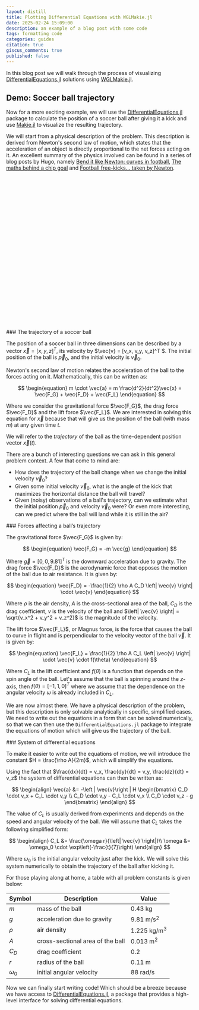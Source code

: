 ```yaml
---
layout: distill
title: Plotting Differential Equations with WGLMakie.jl
date: 2025-02-24 15:09:00
description: an example of a blog post with some code
tags: formatting code
categories: guides
citation: true
giscus_comments: true
published: false
---
```


In this blog post we will walk through the process of visualizing [DifferentialEquations.jl](https://docs.sciml.ai/DiffEqDocs/stable/) solutions using [WGLMakie.jl](https://github.com/MakieOrg/Makie.jl/tree/master/WGLMakie).

## Demo: Soccer ball trajectory

Now for a more exciting example, we will use the 
[DifferentialEquations.jl](https://docs.sciml.ai/DiffEqDocs/stable/) package to calculate
the position of a soccer ball after giving it a kick and use [Makie.jl](https://docs.makie.org/stable/) 
to visualize the resulting trajectory.

We will start from a physical description of the problem. This description is derived
from Newton's second law of motion, which states that the acceleration of an object is
directly proportional to the net forces acting on it. An excellent summary of the 
physics involved can be found in a series of blog posts by Hugo, namely [Bend it like Newton: curves in football](http://chalkdustmagazine.com/blog/bend-it-like-newton-curves-in-football/), [The maths behind a chip goal](https://chalkdustmagazine.com/blog/the-maths-behind-a-chip-goal/) and [Football free-kicks… taken by Newton](https://chalkdustmagazine.com/blog/free-kicks/).

<div style="margin-top: 20px; margin-bottom: -100px;"><center>
<svg viewBox="0 0 250 250">
  {% include_relative soccerball.svg %}
</svg></center></div>

<div class="theorem-box" markdown="1">
### The trajectory of a soccer ball

The position of a soccer ball in three dimensions can be described by a vector 
$\vec{x} = [x, y, z]^T$, its velocity by $\vec{v} = [v_x, v_y, v_z]^T $. The
initial position of the ball is $\vec{p}_0$, and the initial velocity is $\vec{v}_0$.

Newton's second law of motion relates the acceleration of the ball to the forces acting
on it. Mathematically, this can be written as:

$$
\begin{equation}
    m \cdot \vec{a} = m \frac{d^2}{dt^2}\vec{x} = \vec{F_G} + \vec{F_D} + \vec{F_L}
\end{equation}
$$

Where we consider the gravitational force $\vec{F_G}$, the drag force $\vec{F_D}$ and the
lift force $\vec{F_L}$. We are interested in solving this equation for $\vec{x}$ because
that will give us the position of the ball (with mass $m$) at any given time $t$.

We will refer to the <i>trajectory</i> of the ball as the time-dependent position vector 
$\vec{x}(t)$.
</div>

There are a bunch of interesting questions we can ask in this general problem context.
A few that come to mind are:
- How does the trajectory of the ball change when we change the initial velocity $\vec{v}_0$?
- Given some initial velocity $\vec{v}_0$, what is the angle of the kick that maximizes 
  the horizontal distance the ball will travel?
- Given (noisy) observations of a ball's trajectory, can we estimate what the initial 
  position $\vec{p}_0$ and velocity $\vec{v}_0$ were? Or even more interesting, can we
  predict where the ball will land while it is still in the air?

<div class="theorem-box" markdown="1">
### Forces affecting a ball’s trajectory

The gravitational force $\vec{F_G}$ is given by:

$$
\begin{equation}
    \vec{F_G} = -m \vec{g}
\end{equation}
$$

Where $\vec{g} = [0, 0, 9.81]^T$ is the downward acceleration due to gravity. The drag 
force $\vec{F_D}$ is the aerodynamic force that opposes the motion of the ball due to air
resistance. It is given by:

$$
\begin{equation}
    \vec{F_D} = -\frac{1}{2} \rho A C_D \left| \vec{v} \right| \cdot \vec{v} 
\end{equation}
$$

Where $\rho$ is the air density, $A$ is the cross-sectional area of the ball,
$C_D$ is the drag coefficient, $v$ is the velocity of the ball and 
$\left| \vec{v} \right| = \sqrt{v_x^2 + v_y^2 + v_z^2}$ is the magnitude of the velocity.

The lift force $\vec{F_L}$, or Magnus force, is the force that causes the ball to curve
in flight and is perpendicular to the velocity vector of the ball $\vec{v}$. It is given 
by:

$$
\begin{equation}
    \vec{F_L} = \frac{1}{2} \rho A C_L \left| \vec{v} \right| \cdot \vec{v} \cdot f(\theta)
\end{equation}
$$

Where $C_L$ is the lift coefficient and $f(\theta)$ is a
function that depends on the spin angle of the ball. Let's assume that the ball is spinning
around the $z$-axis, then $f(\theta) = [-1, 1, 0]^T$ where we assume that the dependence
on the angular velocity $\omega$ is already included in $C_L$.
</div>

We are now almost there. We have a physical description of the problem, but this 
description is only solvable analytically in specific, simplified cases. We need to
write out the equations in a form that can be solved numerically, so that we can then
use the `DifferentialEquations.jl` package to integrate the equations of motion which
will give us the trajectory of the ball.

<div class="theorem-box" markdown="1">
### System of differential equations

To make it easier to write out the equations of motion, we will introduce the
constant $H = \frac{\rho A}{2m}$, which will simplify the equations. 

Using the fact that $\frac{dx}{dt} = v_x, \frac{dy}{dt} = v_y, \frac{dz}{dt} = v_z$ the 
system of differential equations can then be written as:

$$
\begin{align}
    \vec{a} &= -\left | \vec{v}\right | H      
    \begin{bmatrix}
      C_D \cdot v_x + C_L \cdot v_y \\
      C_D \cdot v_y - C_L \cdot v_x \\
      C_D \cdot v_z - g
    \end{bmatrix}
\end{align}
$$

The value of $C_L$ is usually derived from experiments and depends on the speed and 
angular velocity of the ball. We will assume that $C_L$ takes the following simplified 
form:

$$
\begin{align}
    C_L &= \frac{\omega r}{\left| \vec{v} \right|}\\
    \omega &= \omega_0 \cdot \exp\left(-\frac{t}{7}\right)
\end{align}
$$

Where $\omega_0$ is the initial angular velocity just after the kick. We will solve this 
system numerically to obtain the trajectory of the ball after kicking it.
</div>

For those playing along at home, a table with all problem constants is given below:

| Symbol | Description | Value |
|--------|-------------|-------|
| $m$ | mass of the ball | 0.43 kg |
| $g$ | acceleration due to gravity | 9.81 m/s$^2$ |
| $\rho$ | air density | 1.225 kg/m$^3$ |
| $A$ | cross-sectional area of the ball | 0.013 m$^2$ |
| $C_D$ | drag coefficient | 0.2 |
| $r$ | radius of the ball | 0.11 m |
| $\omega_0$ | initial angular velocity | 88 rad/s |


Now we can finally start writing code! Which should be a breeze because we have 
access to [DifferentialEquations.jl](https://docs.sciml.ai/DiffEqDocs/stable/),
a package that provides a high-level interface for solving differential equations. 